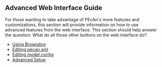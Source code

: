 ## Advanced Web Interface Guide

For those wanting to take advantage of PEcAn's more  features and customizations, this section will provide information on how to use advanced features from the web interface. This section should help answer the question: What do all those other buttons on the web interface do?

* [Using Browndog](using_browndog.md)
* [Editing pecan.xml](PEcAn-Configuration.md)
* [Editing model.config](editing_model_config.md)
* [Advanced Setup](advanced_setup.md)
